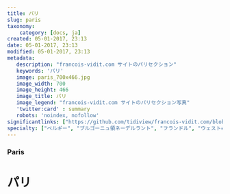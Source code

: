 ```yaml
---
title: パリ
slug: paris
taxonomy:
    category: [docs, ja]
created: 05-01-2017, 23:13
date: 05-01-2017, 23:13
modified: 05-01-2017, 23:13
metadata:
   description: "francois-vidit.com サイトのパリセクション"
   keywords: 'パリ'
   image: paris_700x466.jpg
   image_width: 700
   image_height: 466
   image_title: パリ
   image_legend: "francois-vidit.com サイトのパリセクション写真"
   'twitter:card' : summary
   robots: 'noindex, nofollow'
significantlinks: ["https://github.com/tidiview/francois-vidit.com/blob/develop/user/sites/docs/pages/01.home/01.paris/chapter.ja.md"]
specialty: ["ベルギー", "ブルゴーニュ領ネーデルラント", "フランドル", "ウェスト=フランデレン州", "パリ", "ブルッヘ"]
---
```

### Paris

# パリ